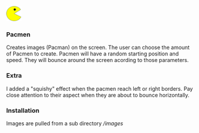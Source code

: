 <img src="images/PacMan1.png" height="40" width="40">

### Pacmen    

Creates images (Pacman) on the screen. The user can choose the amount of Pacmen to create.
Pacmen will have a random starting position and speed. They will bounce around the screen acording to those parameters.

### Extra

I added a "squishy" effect when the pacmen reach left or right borders. Pay close attention to their aspect when they are about to bounce horizontally.

### Installation

Images are pulled from a sub directory */images*